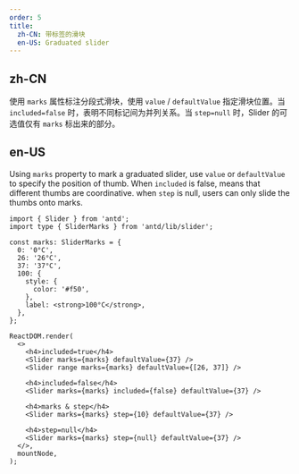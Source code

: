 ```yaml
---
order: 5
title:
  zh-CN: 带标签的滑块
  en-US: Graduated slider
---
```


## zh-CN

使用 `marks` 属性标注分段式滑块，使用 `value` / `defaultValue` 指定滑块位置。当 `included=false` 时，表明不同标记间为并列关系。当 `step=null` 时，Slider 的可选值仅有 `marks` 标出来的部分。

## en-US

Using `marks` property to mark a graduated slider, use `value` or `defaultValue` to specify the position of thumb. When `included` is false, means that different thumbs are coordinative. when `step` is null, users can only slide the thumbs onto marks.

```tsx
import { Slider } from 'antd';
import type { SliderMarks } from 'antd/lib/slider';

const marks: SliderMarks = {
  0: '0°C',
  26: '26°C',
  37: '37°C',
  100: {
    style: {
      color: '#f50',
    },
    label: <strong>100°C</strong>,
  },
};

ReactDOM.render(
  <>
    <h4>included=true</h4>
    <Slider marks={marks} defaultValue={37} />
    <Slider range marks={marks} defaultValue={[26, 37]} />

    <h4>included=false</h4>
    <Slider marks={marks} included={false} defaultValue={37} />

    <h4>marks & step</h4>
    <Slider marks={marks} step={10} defaultValue={37} />

    <h4>step=null</h4>
    <Slider marks={marks} step={null} defaultValue={37} />
  </>,
  mountNode,
);
```

<style>
#components-slider-demo-mark h4 {
  margin: 0 0 16px;
}
#components-slider-demo-mark .ant-slider-with-marks {
  margin-bottom: 44px;
}
</style>
